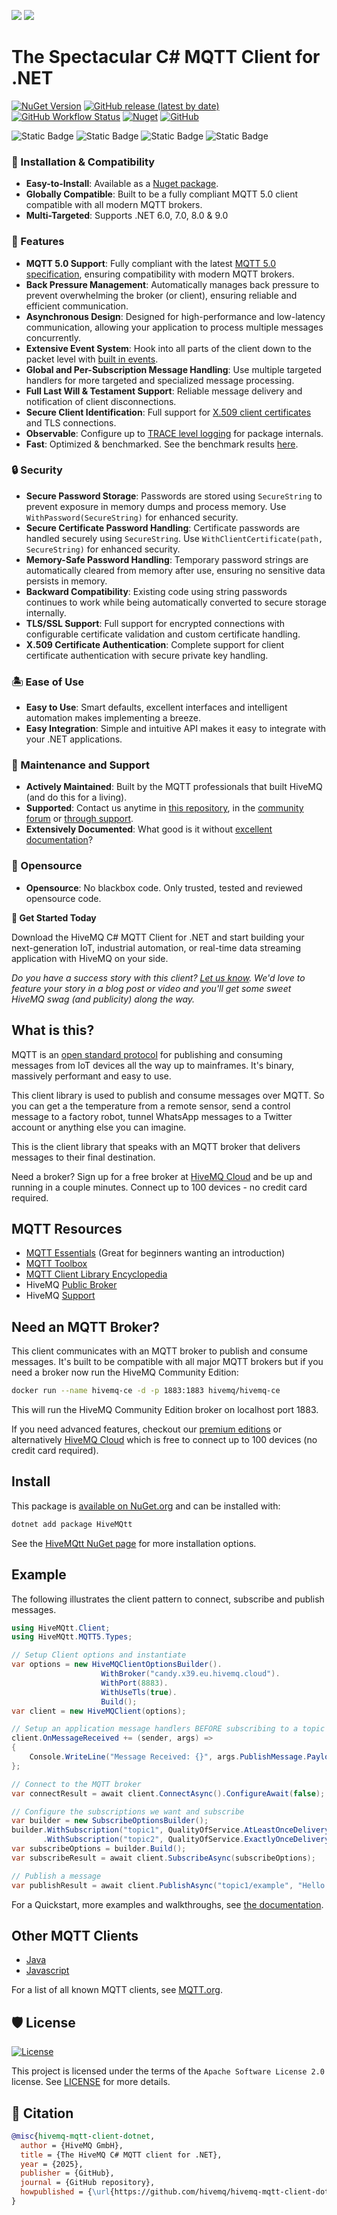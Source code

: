 ![](https://i.imgur.com/YmafvGk.png)
![](https://i.imgur.com/Tnl78V6.png)

# The Spectacular C# MQTT Client for .NET

[![NuGet Version](https://img.shields.io/nuget/v/HiveMQtt?style=for-the-badge)](https://www.nuget.org/packages/HiveMQtt)
[![GitHub release (latest by date)](https://img.shields.io/github/v/release/hivemq/hivemq-mqtt-client-dotnet?style=for-the-badge)](https://github.com/hivemq/hivemq-mqtt-client-dotnet/releases)
[![GitHub Workflow Status](https://img.shields.io/github/actions/workflow/status/hivemq/hivemq-mqtt-client-dotnet/build.yml?style=for-the-badge)](https://github.com/hivemq/hivemq-mqtt-client-dotnet/actions)
[![Nuget](https://img.shields.io/nuget/dt/HiveMQtt?style=for-the-badge)](https://www.nuget.org/packages/HiveMQtt)
[![GitHub](https://img.shields.io/github/license/hivemq/hivemq-mqtt-client-dotnet?style=for-the-badge)](https://github.com/hivemq/hivemq-mqtt-client-dotnet/blob/main/LICENSE)

![Static Badge](https://img.shields.io/badge/.NET-6.0-%23512BD4?style=for-the-badge)
![Static Badge](https://img.shields.io/badge/.NET-7.0-%23512BD4?style=for-the-badge)
![Static Badge](https://img.shields.io/badge/.NET-8.0-%23512BD4?style=for-the-badge)
![Static Badge](https://img.shields.io/badge/.NET-9.0-%23512BD4?style=for-the-badge)

### 💽 Installation & Compatibility
* **Easy-to-Install**: Available as a [Nuget package](https://www.nuget.org/packages/HiveMQtt).
* **Globally Compatible**: Built to be a fully compliant MQTT 5.0 client compatible with all modern MQTT brokers.
* **Multi-Targeted**: Supports .NET 6.0, 7.0, 8.0 & 9.0

### 🚀 Features
* **MQTT 5.0 Support**: Fully compliant with the latest [MQTT 5.0 specification](https://docs.oasis-open.org/mqtt/mqtt/v5.0/mqtt-v5.0.html), ensuring compatibility with modern MQTT brokers.
* **Back Pressure Management**: Automatically manages back pressure to prevent overwhelming the broker (or client), ensuring reliable and efficient communication.
* **Asynchronous Design**: Designed for high-performance and low-latency communication, allowing your application to process multiple messages concurrently.
* **Extensive Event System**: Hook into all parts of the client down to the packet level with [built in events](https://hivemq.github.io/hivemq-mqtt-client-dotnet/docs/events).
* **Global and Per-Subscription Message Handling**: Use multiple targeted handlers for more targeted and specialized message processing.
* **Full Last Will & Testament Support**: Reliable message delivery and notification of client disconnections.
* **Secure Client Identification**: Full support for [X.509 client certificates](https://hivemq.github.io/hivemq-mqtt-client-dotnet/docs/how-to/client-certificates) and TLS connections.
* **Observable**: Configure up to [TRACE level logging](https://hivemq.github.io/hivemq-mqtt-client-dotnet/docs/how-to/debug) for package internals.
* **Fast**: Optimized & benchmarked.  See the benchmark results [here](https://github.com/hivemq/hivemq-mqtt-client-dotnet/blob/main/Benchmarks/ClientBenchmarkApp/README.md).

### 🔒 Security
* **Secure Password Storage**: Passwords are stored using `SecureString` to prevent exposure in memory dumps and process memory. Use `WithPassword(SecureString)` for enhanced security.
* **Secure Certificate Password Handling**: Certificate passwords are handled securely using `SecureString`. Use `WithClientCertificate(path, SecureString)` for enhanced security.
* **Memory-Safe Password Handling**: Temporary password strings are automatically cleared from memory after use, ensuring no sensitive data persists in memory.
* **Backward Compatibility**: Existing code using string passwords continues to work while being automatically converted to secure storage internally.
* **TLS/SSL Support**: Full support for encrypted connections with configurable certificate validation and custom certificate handling.
* **X.509 Certificate Authentication**: Complete support for client certificate authentication with secure private key handling.

### 🏝️ Ease of Use
* **Easy to Use**: Smart defaults, excellent interfaces and intelligent automation makes implementing a breeze.
* **Easy Integration**: Simple and intuitive API makes it easy to integrate with your .NET applications.

### 🛟 Maintenance and Support
* **Actively Maintained**: Built by the MQTT professionals that built HiveMQ (and do this for a living).
* **Supported**: Contact us anytime in [this repository](https://github.com/hivemq/hivemq-mqtt-client-dotnet/issues), in the [community forum](https://community.hivemq.com) or [through support](https://www.hivemq.com/support/).
* **Extensively Documented**: What good is it without [excellent documentation](https://hivemq.github.io/hivemq-mqtt-client-dotnet/)?

### 🐧 Opensource
* **Opensource**: No blackbox code.  Only trusted, tested and reviewed opensource code.


**📍 Get Started Today**

Download the HiveMQ C# MQTT Client for .NET and start building your next-generation IoT, industrial automation, or real-time data streaming application with HiveMQ on your side.

_Do you have a success story with this client?  [Let us know](https://www.hivemq.com/contact/?btn=contact-nav).  We'd love to feature your story in a blog post or video and you'll get some sweet HiveMQ swag (and publicity) along the way._

## What is this?

MQTT is an [open standard protocol](https://mqtt.org) for publishing and consuming messages from IoT devices all the way up to mainframes.  It's binary, massively performant and easy to use.

This client library is used to publish and consume messages over MQTT.  So you can get a the temperature from a remote sensor, send a control message to a factory robot, tunnel WhatsApp messages to a Twitter account or anything else you can imagine.

This is the client library that speaks with an MQTT broker that delivers messages to their final destination.

Need a broker? Sign up for a free broker at [HiveMQ Cloud](https://www.hivemq.com/mqtt-cloud-broker/) and be up and running in a couple minutes.  Connect up to 100 devices - no credit card required.

## MQTT Resources

* [MQTT Essentials](https://www.hivemq.com/mqtt-essentials/) (Great for beginners wanting an introduction)
* [MQTT Toolbox](https://www.hivemq.com/mqtt-toolbox/)
* [MQTT Client Library Encyclopedia](https://www.hivemq.com/mqtt-client-library-encyclopedia/)
* HiveMQ [Public Broker](http://www.mqtt-dashboard.com)
* HiveMQ [Support](https://www.hivemq.com/support/)

## Need an MQTT Broker?

This client communicates with an MQTT broker to publish and consume messages.  It's built to be compatible with all major MQTT brokers but if you need a broker now run the HiveMQ Community Edition:

```bash
docker run --name hivemq-ce -d -p 1883:1883 hivemq/hivemq-ce
```

This will run the HiveMQ Community Edition broker on localhost port 1883.

If you need advanced features, checkout our [premium editions](https://www.hivemq.com/hivemq/editions/) or alternatively [HiveMQ Cloud](https://www.hivemq.com/mqtt-cloud-broker/) which is free to connect up to 100 devices (no credit card required).

## Install

This package is [available on NuGet.org](https://www.nuget.org/packages/HiveMQtt/) and can be installed with:

```sh
dotnet add package HiveMQtt
```

See the [HiveMQtt NuGet page](https://www.nuget.org/packages/HiveMQtt/) for more installation options.

## Example

The following illustrates the client pattern to connect, subscribe and publish messages.

```csharp
using HiveMQtt.Client;
using HiveMQtt.MQTT5.Types;

// Setup Client options and instantiate
var options = new HiveMQClientOptionsBuilder().
                    WithBroker("candy.x39.eu.hivemq.cloud").
                    WithPort(8883).
                    WithUseTls(true).
                    Build();
var client = new HiveMQClient(options);

// Setup an application message handlers BEFORE subscribing to a topic
client.OnMessageReceived += (sender, args) =>
{
    Console.WriteLine("Message Received: {}", args.PublishMessage.PayloadAsString);
};

// Connect to the MQTT broker
var connectResult = await client.ConnectAsync().ConfigureAwait(false);

// Configure the subscriptions we want and subscribe
var builder = new SubscribeOptionsBuilder();
builder.WithSubscription("topic1", QualityOfService.AtLeastOnceDelivery)
       .WithSubscription("topic2", QualityOfService.ExactlyOnceDelivery);
var subscribeOptions = builder.Build();
var subscribeResult = await client.SubscribeAsync(subscribeOptions);

// Publish a message
var publishResult = await client.PublishAsync("topic1/example", "Hello Payload");
```

For a Quickstart, more examples and walkthroughs, see [the documentation](https://hivemq.github.io/hivemq-mqtt-client-dotnet/docs/quickstart).

## Other MQTT Clients

* [Java](https://github.com/hivemq/hivemq-mqtt-client)
* [Javascript](https://github.com/hivemq/hivemq-mqtt-web-client)

For a list of all known MQTT clients, see [MQTT.org](https://mqtt.org/software/).

## 🛡 License

[![License](https://img.shields.io/github/license/hivemq/hivemq-mqtt-client-dotnet)](https://github.com/hivemq/hivemq-mqtt-client-dotnet/blob/main/LICENSE)

This project is licensed under the terms of the `Apache Software License 2.0` license. See [LICENSE](https://github.com/hivemq/hivemq-mqtt-client-dotnet/blob/main/LICENSE) for more details.

## 📃 Citation

```bibtex
@misc{hivemq-mqtt-client-dotnet,
  author = {HiveMQ GmbH},
  title = {The HiveMQ C# MQTT client for .NET},
  year = {2025},
  publisher = {GitHub},
  journal = {GitHub repository},
  howpublished = {\url{https://github.com/hivemq/hivemq-mqtt-client-dotnet}}
}
```
